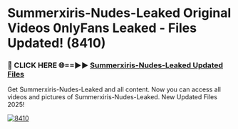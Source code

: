 # Summerxiris-Nudes-Leaked Original Videos 0nlyFans Leaked - Files Updated! (8410)

<h3>🔴 CLICK HERE 🌐==►► <a href="https://tinyurl.com/5h6xmrr3" rel="nofollow">Summerxiris-Nudes-Leaked Updated Files</a></h3>

Get Summerxiris-Nudes-Leaked and all content. Now you can access all videos and pictures of Summerxiris-Nudes-Leaked. New Updated Files 2025!

[![8410](https://i.imgur.com/KVD873Z.gif)](https://tinyurl.com/5h6xmrr3)
